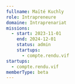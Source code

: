 ```yaml
---
fullname: Maïté Kuchly
role: Intrapreneure
domaine: Intraprenariat
missions:
  - start: 2023-11-01
    end: 2024-12-01
    status: admin
    startups:
      - compte.rendu.vif
startups:
  - compte.rendu.vif
memberType: beta
---
```

